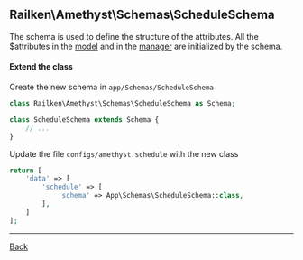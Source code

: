 ## Railken\Amethyst\Schemas\ScheduleSchema

The schema is used to define the structure of the attributes. All the $attributes in the [model](model.md) and in the [manager](manager.md) are initialized by the schema.

#### Extend the class

Create the new schema in `app/Schemas/ScheduleSchema`
```php
class Railken\Amethyst\Schemas\ScheduleSchema as Schema;

class ScheduleSchema extends Schema {
	// ...
}
```
Update the file `configs/amethyst.schedule` with the new class
```php
return [
    'data' => [
        'schedule' => [
            'schema' => App\Schemas\ScheduleSchema::class,
        ],
    ]
];
```

---
[Back](index.md)